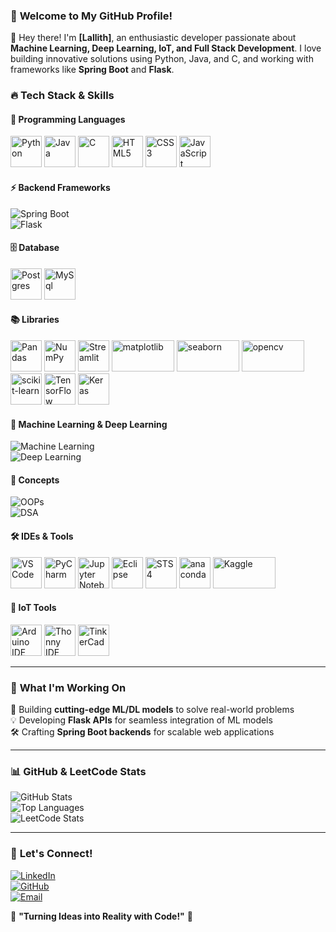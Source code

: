 ### 🚀 **Welcome to My GitHub Profile!**  

👋 Hey there! I'm **[Lallith]**, an enthusiastic developer passionate about **Machine Learning, Deep Learning, IoT, and Full Stack Development**. I love building innovative solutions using Python, Java, and C, and working with frameworks like **Spring Boot** and **Flask**.  

### 🔥 **Tech Stack & Skills**  

#### 🌟 Programming Languages  
<p align="left">
  <img src="https://cdn.jsdelivr.net/gh/devicons/devicon/icons/python/python-original.svg" alt="Python" width="50" height="50"/>
  <img src="https://cdn.jsdelivr.net/gh/devicons/devicon/icons/java/java-original.svg" alt="Java" width="50" height="50"/>
  <img src="https://cdn.jsdelivr.net/gh/devicons/devicon/icons/c/c-original.svg" alt="C" width="50" height="50"/>
  <img src="https://cdn.jsdelivr.net/gh/devicons/devicon/icons/html5/html5-original.svg" alt="HTML5" width="50" height="50"/>
  <img src="https://cdn.jsdelivr.net/gh/devicons/devicon/icons/css3/css3-original.svg" alt="CSS3" width="50" height="50"/>
  <img src="https://cdn.jsdelivr.net/gh/devicons/devicon/icons/javascript/javascript-original.svg" alt="JavaScript" width="50" height="50"/>
</p>

#### ⚡ Backend Frameworks 
![Spring Boot](https://img.shields.io/badge/Spring%20Boot-6DB33F?style=for-the-badge&logo=springboot&logoColor=white)  
![Flask](https://img.shields.io/badge/Flask-000000?style=for-the-badge&logo=flask&logoColor=white) 

#### 🗄️ Database
<p align="left">
  <img src="https://img.icons8.com/?size=100&id=Pv4IGT0TSpt8&format=png&color=000000" alt="Postgres" width=50 height="50"/>
  <img src="https://img.icons8.com/?size=100&id=rgPSE6nAB766&format=png&color=000000" alt="MySql" width=50 height="50"/>
</p>

#### 📚 Libraries  
<p align="left">
  <img src="https://cdn.jsdelivr.net/gh/devicons/devicon/icons/pandas/pandas-original.svg" alt="Pandas" width="50" height="50"/>
  <img src="https://cdn.jsdelivr.net/gh/devicons/devicon/icons/numpy/numpy-original.svg" alt="NumPy" width="50" height="50"/>
  <img src="https://streamlit.io/images/brand/streamlit-mark-color.svg" alt="Streamlit" width="50" height="50"/>
  <img src="https://i.namu.wiki/i/QAax45jgOehPZ2oX7i1bJGZxFV5IbjBqOub2I1eETCEGyjXui8LPpTZRjt2rXeOmNcM8XxFcofkAzRDP7TxNkg.webp" alt="matplotlib" width="100" height="50"/>
  <img src="https://encrypted-tbn0.gstatic.com/images?q=tbn:ANd9GcR4WNR24ZR9Kq-CxyDrvXeosQgtC7T9trBqDw&s" alt="seaborn" width="100" height="50"/>
  <img src="https://img.icons8.com/?size=100&id=apebs8fnmi4m&format=png&color=000000" alt="opencv" width="100" height="50"/>
  <img src="https://encrypted-tbn0.gstatic.com/images?q=tbn:ANd9GcT5DimM9ys60bNm1wNLTyBVwrPuWlmDA9XzRw&s" alt="scikit-learn" width="50" height="50"/>
  <img src="https://cdn.jsdelivr.net/gh/devicons/devicon/icons/tensorflow/tensorflow-original.svg" alt="TensorFlow" width="50" height="50"/>
  <img src="https://cdn.jsdelivr.net/gh/devicons/devicon/icons/keras/keras-original.svg" alt="Keras" width="50" height="50"/>
</p>

#### 🤖 Machine Learning & Deep Learning  
![Machine Learning](https://img.shields.io/badge/Machine%20Learning-F7931E?style=for-the-badge&logo=tensorflow&logoColor=white)  
![Deep Learning](https://img.shields.io/badge/Deep%20Learning-FF6F00?style=for-the-badge&logo=pytorch&logoColor=white)  

#### 🎯 Concepts  
![OOPs](https://img.shields.io/badge/OOPs%20Concepts-009688?style=for-the-badge&logo=cplusplus&logoColor=white)  
![DSA](https://img.shields.io/badge/Data%20Structures%20%26%20Algorithms-FF5733?style=for-the-badge&logo=leetcode&logoColor=white)  

#### 🛠️ IDEs & Tools  
<p align="left">
  <img src="https://cdn.jsdelivr.net/gh/devicons/devicon/icons/vscode/vscode-original.svg" alt="VS Code" width="50" height="50"/>
  <img src="https://cdn.jsdelivr.net/gh/devicons/devicon/icons/pycharm/pycharm-original.svg" alt="PyCharm" width="50" height="50"/>
  <img src="https://cdn.jsdelivr.net/gh/devicons/devicon/icons/jupyter/jupyter-original.svg" alt="Jupyter Notebook" width="50" height="50"/>
  <img src="https://cdn.jsdelivr.net/gh/devicons/devicon/icons/eclipse/eclipse-original.svg" alt="Eclipse" width="50" height="50"/>
  <img src="https://cdn.jsdelivr.net/gh/devicons/devicon/icons/intellij/intellij-original.svg" alt="STS4" width="50" height="50"/>
  <img src="https://cdn.jsdelivr.net/gh/devicons/devicon@latest/icons/anaconda/anaconda-original.svg" alt="anaconda" width="50" height="50"/>
  <img src="https://upload.wikimedia.org/wikipedia/commons/7/7c/Kaggle_logo.png" alt="Kaggle" width="100" height="50"/>

</p>

#### 🔧 IoT Tools  
<p align="left">
  <img src="https://cdn.jsdelivr.net/gh/devicons/devicon/icons/arduino/arduino-original.svg" alt="Arduino IDE" width="50" height="50"/>
  <img src="https://cdn.jsdelivr.net/gh/devicons/devicon/icons/raspberrypi/raspberrypi-original.svg" alt="Thonny IDE" width="50" height="50"/>
  <img src="https://www.tinkercad.com/favicon.ico" alt="TinkerCad" width="50" height="50"/>
</p>

---

### 📌 **What I'm Working On**  
🚀 Building **cutting-edge ML/DL models** to solve real-world problems  
💡 Developing **Flask APIs** for seamless integration of ML models  
🛠️ Crafting **Spring Boot backends** for scalable web applications  

---

### 📊 **GitHub & LeetCode Stats**  
![GitHub Stats](https://github-readme-stats.vercel.app/api?username=DangerCR7&show_icons=true&theme=radical)  
![Top Languages](https://github-readme-stats.vercel.app/api/top-langs/?username=DangerCR7&layout=compact&theme=radical)  
![LeetCode Stats](https://leetcard.jacoblin.cool/Lallith_cr7?theme=dark&font=Montserrat)  

---

### 🎯 **Let's Connect!**  
[![LinkedIn](https://img.shields.io/badge/LinkedIn-0A66C2?style=for-the-badge&logo=linkedin&logoColor=white)](https://www.linkedin.com/in/lallith-ar-b4868925b)  
[![GitHub](https://img.shields.io/badge/GitHub-181717?style=for-the-badge&logo=github&logoColor=white)](https://github.com/DangerCR7)  
[![Email](https://img.shields.io/badge/Email-D14836?style=for-the-badge&logo=gmail&logoColor=white)](mailto:lallithkavi@gmail.com)  

🚀 **"Turning Ideas into Reality with Code!"** 🚀
